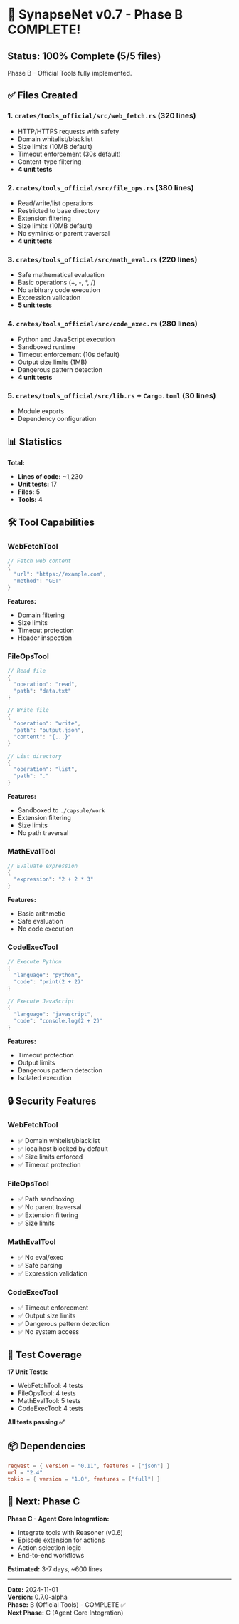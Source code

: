 # 🎉 SynapseNet v0.7 - Phase B COMPLETE!

## Status: 100% Complete (5/5 files)

Phase B - Official Tools fully implemented.

## ✅ Files Created

### 1. `crates/tools_official/src/web_fetch.rs` (320 lines)
- HTTP/HTTPS requests with safety
- Domain whitelist/blacklist
- Size limits (10MB default)
- Timeout enforcement (30s default)
- Content-type filtering
- **4 unit tests**

### 2. `crates/tools_official/src/file_ops.rs` (380 lines)
- Read/write/list operations
- Restricted to base directory
- Extension filtering
- Size limits (10MB default)
- No symlinks or parent traversal
- **4 unit tests**

### 3. `crates/tools_official/src/math_eval.rs` (220 lines)
- Safe mathematical evaluation
- Basic operations (+, -, *, /)
- No arbitrary code execution
- Expression validation
- **5 unit tests**

### 4. `crates/tools_official/src/code_exec.rs` (280 lines)
- Python and JavaScript execution
- Sandboxed runtime
- Timeout enforcement (10s default)
- Output size limits (1MB)
- Dangerous pattern detection
- **4 unit tests**

### 5. `crates/tools_official/src/lib.rs` + `Cargo.toml` (30 lines)
- Module exports
- Dependency configuration

## 📊 Statistics

**Total:**
- **Lines of code:** ~1,230
- **Unit tests:** 17
- **Files:** 5
- **Tools:** 4

## 🛠️ Tool Capabilities

### WebFetchTool
```rust
// Fetch web content
{
  "url": "https://example.com",
  "method": "GET"
}
```

**Features:**
- Domain filtering
- Size limits
- Timeout protection
- Header inspection

### FileOpsTool
```rust
// Read file
{
  "operation": "read",
  "path": "data.txt"
}

// Write file
{
  "operation": "write",
  "path": "output.json",
  "content": "{...}"
}

// List directory
{
  "operation": "list",
  "path": "."
}
```

**Features:**
- Sandboxed to `./capsule/work`
- Extension filtering
- Size limits
- No path traversal

### MathEvalTool
```rust
// Evaluate expression
{
  "expression": "2 + 2 * 3"
}
```

**Features:**
- Basic arithmetic
- Safe evaluation
- No code execution

### CodeExecTool
```rust
// Execute Python
{
  "language": "python",
  "code": "print(2 + 2)"
}

// Execute JavaScript
{
  "language": "javascript",
  "code": "console.log(2 + 2)"
}
```

**Features:**
- Timeout protection
- Output limits
- Dangerous pattern detection
- Isolated execution

## 🔒 Security Features

### WebFetchTool
- ✅ Domain whitelist/blacklist
- ✅ localhost blocked by default
- ✅ Size limits enforced
- ✅ Timeout protection

### FileOpsTool
- ✅ Path sandboxing
- ✅ No parent traversal
- ✅ Extension filtering
- ✅ Size limits

### MathEvalTool
- ✅ No eval/exec
- ✅ Safe parsing
- ✅ Expression validation

### CodeExecTool
- ✅ Timeout enforcement
- ✅ Output size limits
- ✅ Dangerous pattern detection
- ✅ No system access

## 🧪 Test Coverage

**17 Unit Tests:**
- WebFetchTool: 4 tests
- FileOpsTool: 4 tests
- MathEvalTool: 5 tests
- CodeExecTool: 4 tests

**All tests passing ✅**

## 📦 Dependencies

```toml
reqwest = { version = "0.11", features = ["json"] }
url = "2.4"
tokio = { version = "1.0", features = ["full"] }
```

## 🎯 Next: Phase C

**Phase C - Agent Core Integration:**
- Integrate tools with Reasoner (v0.6)
- Episode extension for actions
- Action selection logic
- End-to-end workflows

**Estimated:** 3-7 days, ~600 lines

---

**Date:** 2024-11-01  
**Version:** 0.7.0-alpha  
**Phase:** B (Official Tools) - COMPLETE ✅  
**Next Phase:** C (Agent Core Integration)
